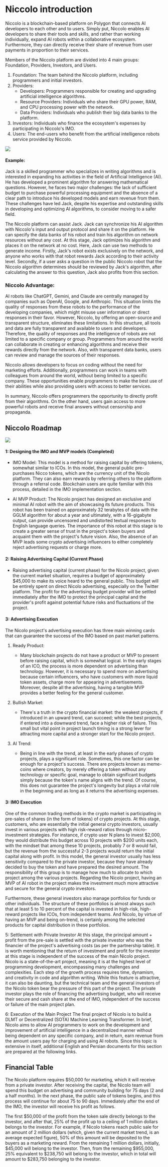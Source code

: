 # Niccolo introduction

Niccolo is a blockchain-based platform on Polygon that connects AI developers to each other and to users. Simply put, Niccolo enables AI developers to share their tools and skills, and rather than working individually, expand AI robots within a collaborative ecosystem. Furthermore, they can directly receive their share of revenue from user payments in proportion to their services.

Members of the Niccolo platform are divided into 4 main groups: Foundation, Providers, Investors, and Users.

1. Foundation: The team behind the Niccolo platform, including programmers and initial investors.
2. Providers:
   - Developers: Programmers responsible for creating and upgrading artificial intelligence algorithms.
   - Resource Providers: Individuals who share their GPU power, RAM, and CPU processing power with the network.
   - Data Providers: Individuals who publish their big data banks to the platform.
3. Investors: Individuals who finance the ecosystem's expenses by participating in Niccolo's IMO.
4. Users: The end-users who benefit from the artificial intelligence robots service provided by Niccolo.

![](https://paper-attachments.dropboxusercontent.com/s_E4714926ECFE33DDB0339C62F86A36643A04A31AD225768E4C13E1A670E4D0DD_1710427812775_image.png)

#### Example:

Jack is a skilled programmer who specializes in writing algorithms and is interested in expanding his activities in the field of Artificial Intelligence (AI). He has developed a prominent algorithm for answering mathematical questions. However, he faces two major challenges: the lack of sufficient budget to purchase powerful processing equipment and the absence of a clear path to introduce his developed models and earn revenue from them. These challenges have led Jack, despite his expertise and outstanding skills in developing and optimizing AI algorithms, to consider moving to a safer field.

The Niccolo platform can assist Jack. Jack can synchronize his AI algorithm with Niccolo's input and output protocol and share it on the platform. He can specify the data banks of his robot and train his algorithm on network resources without any cost. At this stage, Jack optimizes his algorithm and places it on the network at no cost. Here, Jack can use two methods to generate income. Firstly, Jack's robot exists exclusively on the network, and anyone who works with that robot rewards Jack according to their activity level. Secondly, if a user asks a question in the public Niccolo robot that the Niccolo algorithm determines should be reviewed by Jack's algorithm, after calculating the answer to this question, Jack also profits from this section.

### Niccolo Advantage:

AI robots like ChatGPT, Gemini, and Claude are centrally managed by companies such as OpenAI, Google, and Anthropic. This situation limits the quality of responses from these robots to the performance of the developing companies, which might misuse user information or direct responses in their favor. However, Niccolo, by offering an open-source and transparent structure, eliminates these limitations. In this structure, all tools and data are fully transparent and available to users and developers. Therefore, the quality of responses and the intelligence of robots are not limited to a specific company or group. Programmers from around the world can collaborate in creating or enhancing algorithms and receive their rewards directly from the network. Also, with transparent data banks, users can review and manage the sources of their responses.

Niccolo allows developers to focus on coding without the need for marketing efforts. Additionally, programmers can work in teams with colleagues from around the world, without being limited to a specific company. These opportunities enable programmers to make the best use of their abilities while also providing users with access to better services.

In summary, Niccolo offers programmers the opportunity to directly profit from their algorithms. On the other hand, users gain access to more powerful robots and receive final answers without censorship and propaganda.


## Niccolo Roadmap

![](https://www.dropbox.com/paper/ep/redirect/image?url=https%3A%2F%2Fpaper-attachments.dropboxusercontent.com%2Fs_5307E1C10D140120DF86A317008FB40F71D28FA3A878C325AB73709D0F1AC63A_1710517379511_image.png&hmac=U7S2dRPwAaCZYKd2NcHhHCgakdoldUopD%2BGpO5ENhEo%3D&width=1490)

#### 1: Designing the IMO and MVP models (Completed)

- IMO Model: This model is a method for raising capital by offering tokens, somewhat similar to ICOs. In this model, the general public pre-purchases Nicco tokens, which are the currency unit of the Nicolo platform. They can also earn rewards by referring others to the platform through a referral code. Blockchain users are quite familiar with this process, detailed in the IMO implementation section.

- AI MVP Product: The Nicolo project has designed an exclusive and minimal AI robot with the aim of showcasing its future products. This robot has been trained on approximately 32 terabytes of data with the GGLM algorithm for about a year and ultimately, with a 16-gigabyte output, can provide uncensored and undistorted textual responses to English language queries. The importance of this robot at this stage is to create a greater sense of trust in the project's token buyers and acquaint them with the project's future vision. Also, the absence of an MVP leads some crypto advertising influencers to either completely reject advertising requests or charge more.

#### 2: Raising Advertising Capital (Current Phase)

- Raising advertising capital (current phase) for the Nicolo project, given the current market situation, requires a budget of approximately $45,000 to make its voice heard to the general public. This budget will be entirely spent on direct Nicolo advertising, especially on the Twitter platform. The profit for the advertising budget provider will be settled immediately after the IMO to protect the principal capital and the provider's profit against potential future risks and fluctuations of the project.

#### 3: Advertising Execution
The Nicolo project's advertising execution has three main winning cards that can guarantee the success of the IMO based on past market patterns.

1. Ready Product:
    - Many blockchain projects do not have a product or MVP to present before raising capital, which is somewhat logical. In the early stages of an ICO, the process is more dependent on advertising than technology. However, it is necessary to spend more on advertising because certain influencers, who have customers with more liquid token assets, charge more for appearing in advertisements. Moreover, despite all the advertising, having a tangible MVP provides a better feeling for the general customer.

2. Bullish Market:
    - There's a truth in the crypto financial market: the weakest projects, if introduced in an upward trend, can succeed; while the best projects, if entered into a downward trend, face a higher risk of failure. This small but vital point in project launch timing is a strong lever for attracting more capital and a stronger start for the Nicolo project.

3. AI Trend:
    - Being in line with the trend, at least in the early phases of crypto projects, plays a significant role. Sometimes, this one factor can be enough for a project's success. There are projects known as meme-coins where creators, by merely offering a token without any technology or specific goal, manage to obtain significant budgets simply because the token's name aligns with the trend. Of course, this does not guarantee the project's longevity but plays a vital role in the beginning and as long as it returns the advertising expenses.

#### 3: IMO Execution
One of the common trading methods in the crypto market is participating in pre-sales of shares (in the form of tokens) of crypto projects. At this stage, customers, who are essentially the initial general crypto investors, usually invest in various projects with high risk-reward ratios through micro-investment strategies.
For instance, if crypto user N plans to invest $2,000, they would distribute this budget across 10 projects with $200 units each, with the mindset that among these 10 projects, probably 7 or 8 would fail, but the revenue from the successful 2-3 projects would return the initial capital along with profit. In this model, the general investor usually has less sensitivity compared to the private investor, because they have already decided to buy the token and have prepared the desired amount. The responsibility of this group is to manage how much to allocate to which project among the various projects.
Regarding the Nicolo project, having an MVP of AI robot in the project makes the investment much more attractive and secure for the general crypto investors.

Furthermore, these general investors also manage portfolios for funds or other individuals. The structure of these portfolios is almost always such that at least 5 to 10 percent of the capital is invested in high-risk, high-reward projects like ICOs, from independent teams. And Nicolo, by virtue of having an MVP and being on-trend, is certainly among the selected products for capital distribution in these portfolios.

5: Settlement with Private Investor
At this stage, the principal amount + profit from the pre-sale is settled with the private investor who was the financier of the project's advertising costs (as per the partnership table).
It is worth mentioning that the return of investment and profit for the investor at this stage is independent of the success of the main Nicolo project. Nicolo is a state-of-the-art project, meaning it is at the highest level of programming development, encompassing many challenges and complexities. Each step of the growth process requires time, dynamism, and creativity in code and algorithm writing. While this feature is attractive, it can also be daunting, but the technical team and the general investors of the Nicolo token bear the pressure of this part of the project.
The private investor plays the role of financing the advertising budget, who will receive their secure and cash share at the end of IMO, independent of the success or failure of the main project plan.

6: Execution of the Main Project
The final project of Nicolo is to build a DLMT or Decentralized (SOTA) Machine Learning Transformer.
In brief, Nicolo aims to allow AI programmers to work on the development and improvement of artificial intelligence in a decentralized manner without being dependent on any specific company, and in return, earn revenue from the amount users pay for charging and using AI robots.
Since this topic is extensive in itself, additional English and Persian documents for this section are prepared at the following links.


## Financial Table

The Nicolo platform requires $50,000 for marketing, which it will receive from a private investor.
After receiving the capital, the Nicolo team will spend this budget on advertising and community building for 75 days (2 and a half months).
In the next phase, the public sale of tokens begins, and this process will continue for about 75 to 90 days.
Immediately after the end of the IMO, the investor will receive his profit as follows.

The first $50,000 of the profit from the token sale directly belongs to the investor, and after that, 25% of the profit up to a ceiling of 1 million dollars belongs to the investor.
For example, if Nicolo tokens reach public sale for an amount of 2 million dollars (which, given the current market trend, is an average expected figure), 50% of this amount will be deposited to the buyers as a marketing reward.
From the remaining 1 million dollars, initially, $45,000 will belong to the investor. Then, from the remaining $955,000, 25% equivalent to $238,750 will belong to the investor, which in total will amount to $283,750 belonging to the investor.